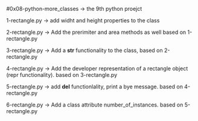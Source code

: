 #0x08-python-more_classes -> the 9th python proejct




1-rectangle.py -> add widht and height properties to the class


2-rectangle.py -> Add the prerimiter and area methods as well based on 1-rectangle.py 


3-rectangle.py -> Add a __str__ functionality to the class, based on 2-rectangle.py


4-rectangle.py -> Add the developer representation of a rectangle object (repr functionality). based on 3-rectangle.py


5-rectangle.py -> add __del__ functionlality, print a bye message. based on 4-rectangle.py


6-rectangle.py -> Add a class attribute number_of_instances. based on 5-rectangle.py
